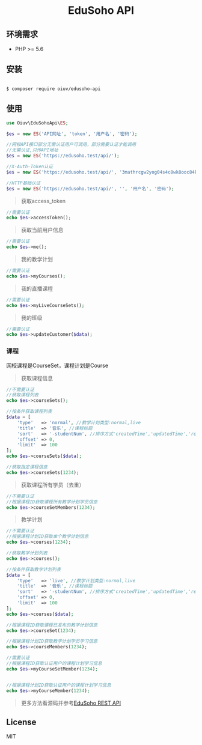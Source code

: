<h1 align="center">EduSoho API</h1>

## 环境需求

- PHP >= 5.6

## 安装

```shell

$ composer require oiuv/edusoho-api

```

## 使用

```php
use Oiuv\EduSohoApi\ES;

$es = new ES('API网址', 'token', '用户名', '密码');

//网校API接口部分无需认证用户可调用，部分需要认证才能调用
//无需认证,只传API地址
$es = new ES('https://edusoho.test/api/');

//X-Auth-Token认证
$es = new ES('https://edusoho.test/api/', '3mathrcgw2yog04s4c8wk8ooc84k4co');

//HTTP基础认证
$es = new ES('https://edusoho.test/api/', '', '用户名', '密码');
```

> 获取access_token
```php
//需要认证
echo $es->accessToken();
```

> 获取当前用户信息
```php
//需要认证
echo $es->me();
```

> 我的教学计划
```php
//需要认证
echo $es->myCourses();
```

> 我的直播课程
```php
//需要认证
echo $es->myLiveCourseSets();
```

> 我的班级
```php
//需要认证
echo $es->updateCustomer($data);
```

### 课程

网校课程是CourseSet，课程计划是Course

> 获取课程信息
```php
//不需要认证
//获取课程列表
echo $es->courseSets();

//按条件获取课程列表
$data = [
    'type'   => 'normal', //教学计划类型:normal,live
    'title'  => '音乐', //课程标题
    'sort'   => '-studentNum', //排序方式'createdTime','updatedTime','recommendedSeq','hitNum','recommendedTime','rating','studentNum'，-field代表倒序
    'offset' => 0,
    'limit'  => 100
];
echo $es->courseSets($data);

//获取指定课程信息
echo $es->courseSets(1234);
```

> 获取课程所有学员（去重）
```php
//不需要认证
//根据课程ID获取课程所有教学计划学员信息
echo $es->courseSetMembers(1234);
```

> 教学计划
```php
//不需要认证
//根据课程计划ID获取单个教学计划信息
echo $es->courses(1234);

//获取教学计划列表
echo $es->courses();

//按条件获取教学计划列表
$data = [
    'type'   => 'live', //教学计划类型:normal,live
    'title'  => '音乐', //课程标题
    'sort'   => '-studentNum', //排序方式'createdTime','updatedTime','recommendedSeq','hitNum','recommendedTime','rating','studentNum'，-field代表倒序
    'offset' => 0,
    'limit'  => 100
];
echo $es->courses($data);

//根据课程ID获取课程已发布的教学计划信息
echo $es->courseSet(1234);

//根据课程计划ID获取教学计划学员学习信息
echo $es->courseMembers(1234);

//需要认证
//根据课程ID获取认证用户的课程计划学习信息
echo $es->myCourseSetMember(1234);


//根据课程计划ID获取认证用户的课程计划学习信息
echo $es->myCourseMember(1234);
```

> 更多方法看源码并参考[EduSoho REST API](http://developer.edusoho.com/api/)

## License

MIT
